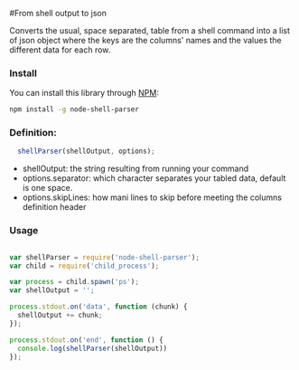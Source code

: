 #From shell output to json

Converts the usual, space separated, table from a shell command into a list of json object where the keys are the columns' names and the values the different data for each row.

### Install

You can install this library through [NPM](https://www.npmjs.org/package/node-shell-parser):

```bash
npm install -g node-shell-parser
```

### Definition:

```javascript
  shellParser(shellOutput, options);
```

* shellOutput: the string resulting from running your command
* options.separator: which character separates your tabled data, default is one space.
* options.skipLines: how mani lines to skip before meeting the columns definition header

### Usage

```javascript

var shellParser = require('node-shell-parser');
var child = require('child_process');

var process = child.spawn('ps');
var shellOutput = '';

process.stdout.on('data', function (chunk) {
  shellOutput += chunk;
});

process.stdout.on('end', function () {
  console.log(shellParser(shellOutput))
});
```